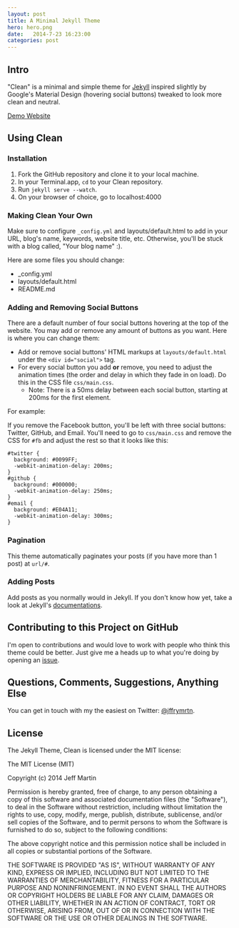 ```yaml
---
layout: post
title: A Minimal Jekyll Theme
hero: hero.png
date:   2014-7-23 16:23:00
categories: post
---
```


## Intro

"Clean" is a minimal and simple theme for [Jekyll](http://jekyllrb.com/) inspired slightly by Google's Material Design (hovering social buttons) tweaked to look more clean and neutral.

[Demo Website]()

## Using Clean

### Installation

1. Fork the GitHub repository and clone it to your local machine.
2. In your Terminal.app, ``cd`` to your Clean repository.
3. Run ``jekyll serve --watch``.
4. On your browser of choice, go to localhost:4000

### Making Clean Your Own

Make sure to configure ``_config.yml`` and layouts/default.html to add in your URL, blog's name, keywords, website title, etc. Otherwise, you'll be stuck with a blog called, "Your blog name" :).

Here are some files you should change:

- _config.yml
- layouts/default.html
- README.md

### Adding and Removing Social Buttons

There are a default number of four social buttons hovering at the top of the website. You may add or remove any amount of buttons as you want. Here is where you can change them:

- Add or remove social buttons' HTML markups at ``layouts/default.html`` under the ``<div id="social">`` tag.
- For every social button you add **or** remove, you need to adjust the animation times (the order and delay in which they fade in on load). Do this in the CSS file ``css/main.css``.
    - Note: There is a 50ms delay between each social button, starting at 200ms for the first element.

For example:

If you remove the Facebook button, you'll be left with three social buttons: Twitter, GitHub, and Email. You'll need to go to ``css/main.css`` and remove the CSS for ``#fb`` and adjust the rest so that it looks like this:

```
#twitter {
  background: #0099FF;
  -webkit-animation-delay: 200ms;
}
#github {
  background: #000000;
  -webkit-animation-delay: 250ms;
}
#email {
  background: #E04A11;
  -webkit-animation-delay: 300ms;
}
```

### Pagination

This theme automatically paginates your posts (if you have more than 1 post) at ``url/#``.

### Adding Posts

Add posts as you normally would in Jekyll. If you don't know how yet, take a look at Jekyll's [documentations](http://jekyllrb.com/docs/posts/).

## Contributing to this Project on GitHub

I'm open to contributions and would love to work with people who think this theme could be better. Just give me a heads up to what you're doing by opening an [issue]().

## Questions, Comments, Suggestions, Anything Else

You can get in touch with my the easiest on Twitter: [@jffrymrtn](https://twitter.com/jffrymrtn).

## License

The Jekyll Theme, Clean is licensed under the MIT license:

The MIT License (MIT)

Copyright (c) 2014 Jeff Martin

Permission is hereby granted, free of charge, to any person obtaining a copy of this software and associated documentation files (the "Software"), to deal in the Software without restriction, including without limitation the rights to use, copy, modify, merge, publish, distribute, sublicense, and/or sell copies of the Software, and to permit persons to whom the Software is furnished to do so, subject to the following conditions:

The above copyright notice and this permission notice shall be included in all copies or substantial portions of the Software.

THE SOFTWARE IS PROVIDED "AS IS", WITHOUT WARRANTY OF ANY KIND, EXPRESS OR IMPLIED, INCLUDING BUT NOT LIMITED TO THE WARRANTIES OF MERCHANTABILITY, FITNESS FOR A PARTICULAR PURPOSE AND NONINFRINGEMENT. IN NO EVENT SHALL THE AUTHORS OR COPYRIGHT HOLDERS BE LIABLE FOR ANY CLAIM, DAMAGES OR OTHER LIABILITY, WHETHER IN AN ACTION OF CONTRACT, TORT OR OTHERWISE, ARISING FROM, OUT OF OR IN CONNECTION WITH THE SOFTWARE OR THE USE OR OTHER DEALINGS IN THE SOFTWARE.